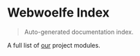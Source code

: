 # Webwoelfe Index

> Auto-generated documentation index.

A full list of [our](https://github.com/spotlightforbugs/webwoelfe) project modules.
